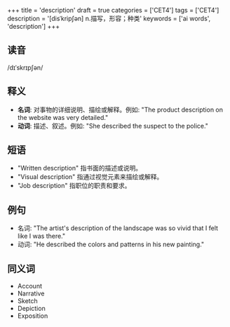 +++
title = 'description'
draft = true
categories = ['CET4']
tags = ['CET4']
description = '[disˈkrip∫ən] n.描写，形容；种类'
keywords = ['ai words', 'description']
+++

## 读音
/dɪˈskrɪpʃən/

## 释义
- **名词**: 对事物的详细说明、描绘或解释。例如: "The product description on the website was very detailed."
- **动词**: 描述、叙述。例如: "She described the suspect to the police."

## 短语
- "Written description" 指书面的描述或说明。
- "Visual description" 指通过视觉元素来描绘或解释。
- "Job description" 指职位的职责和要求。

## 例句
- 名词: "The artist's description of the landscape was so vivid that I felt like I was there."
- 动词: "He described the colors and patterns in his new painting."

## 同义词
- Account
- Narrative
- Sketch
- Depiction
- Exposition
